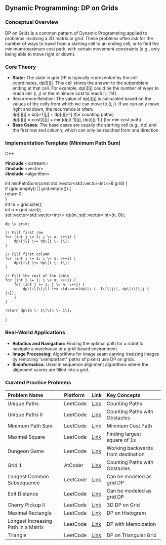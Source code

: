 
## **Dynamic Programming: DP on Grids**

### **Conceptual Overview**

DP on Grids is a common pattern of Dynamic Programming applied to problems involving a 2D matrix or grid. These problems often ask for the number of ways to travel from a starting cell to an ending cell, or to find the minimum/maximum cost path, with certain movement constraints (e.g., only being able to move right or down).

### **Core Theory**

* **State:** The state in grid DP is typically represented by the cell coordinates, dp\[i\]\[j\]. This cell stores the answer to the subproblem ending at that cell. For example, dp\[i\]\[j\] could be the number of ways to reach cell (i, j) or the minimum cost to reach it. \[14\]  
* Recurrence Relation: The value of dp\[i\]\[j\] is calculated based on the values of the cells from which we can move to (i, j). If we can only move right and down, the recurrence is often:  
  dp\[i\]\[j\] \= dp\[i-1\]\[j\] \+ dp\[i\]\[j-1\] (for counting paths)  
  dp\[i\]\[j\] \= cost\[i\]\[j\] \+ min(dp\[i-1\]\[j\], dp\[i\]\[j-1\]) (for min cost path)  
* **Base Cases:** The base cases are usually the starting cell (e.g., dp) and the first row and column, which can only be reached from one direction.

### **Implementation Template (Minimum Path Sum)**

C++

\#**include** \<iostream\>  
\#**include** \<vector\>  
\#**include** \<algorithm\>

int minPathSum(const std::vector\<std::vector\<int\>\>& grid) {  
    if (grid.empty() || grid.empty()) {  
        return 0;  
    }  
    int m \= grid.size();  
    int n \= grid.size();  
    std::vector\<std::vector\<int\>\> dp(m, std::vector\<int\>(n, 0));

    dp \= grid;

    // Fill first row  
    for (int j \= 1; j \< n; \++j) {  
        dp\[j\] \+= dp\[j \- 1\];  
    }

    // Fill first column  
    for (int i \= 1; i \< m; \++i) {  
        dp\[i\] \+= dp\[i \- 1\];  
    }

    // Fill the rest of the table  
    for (int i \= 1; i \< m; \++i) {  
        for (int j \= 1; j \< n; \++j) {  
            dp\[i\]\[j\] \+= std::min(dp\[i \- 1\]\[j\], dp\[i\]\[j \- 1\]);  
        }  
    }

    return dp\[m \- 1\]\[n \- 1\];  
}

### **Real-World Applications**

* **Robotics and Navigation:** Finding the optimal path for a robot to navigate a warehouse or a grid-based environment.  
* **Image Processing:** Algorithms for image seam carving (resizing images by removing "unimportant" paths of pixels) use DP on grids.  
* **Bioinformatics:** Used in sequence alignment algorithms where the alignment scores are filled into a grid.

### **Curated Practice Problems**

| Problem Name | Platform | Link | Key Concepts |
| :---- | :---- | :---- | :---- |
| Unique Paths | LeetCode | [Link](https://leetcode.com/problems/unique-paths/) | Counting Paths |
| Unique Paths II | LeetCode | [Link](https://leetcode.com/problems/unique-paths-ii/) | Counting Paths with Obstacles |
| Minimum Path Sum | LeetCode | [Link](https://leetcode.com/problems/minimum-path-sum/) | Minimum Cost Path |
| Maximal Square | LeetCode | [Link](https://leetcode.com/problems/maximal-square/) | Finding largest square of 1s |
| Dungeon Game | LeetCode | [Link](https://leetcode.com/problems/dungeon-game/) | Working backwards from destination |
| Grid 1 | AtCoder | [Link](https://atcoder.jp/contests/dp/tasks/dp_h) | Counting Paths with Obstacles |
| Longest Common Subsequence | LeetCode | [Link](https://leetcode.com/problems/longest-common-subsequence/) | Can be modeled as grid DP |
| Edit Distance | LeetCode | [Link](https://leetcode.com/problems/edit-distance/) | Can be modeled as grid DP |
| Cherry Pickup II | LeetCode | [Link](https://leetcode.com/problems/cherry-pickup-ii/) | 3D DP on Grid |
| Maximal Rectangle | LeetCode | [Link](https://leetcode.com/problems/maximal-rectangle/) | DP on Histogram |
| Longest Increasing Path in a Matrix | LeetCode | [Link](https://leetcode.com/problems/longest-increasing-path-in-a-matrix/) | DP with Memoization |
| Triangle | LeetCode | [Link](https://leetcode.com/problems/triangle/) | DP on Triangular Grid |
